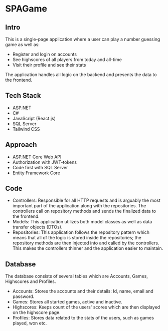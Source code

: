 # SPAGame

## Intro

This is a single-page application where a user can play a number guessing game as well as:
- Register and login on accounts
- See highscores of all players from today and all-time
- Visit their profile and see their stats

The application handles all logic on the backend and presents the data to the frontend.

## Tech Stack

- ASP.NET
- C#
- JavaScript (React.js)
- SQL Server
- Tailwind CSS

## Approach

- ASP.NET Core Web API
- Authorization with JWT-tokens
- Code first with SQL Server
- Entity Framework Core

## Code

- Controllers: Responsible for all HTTP requests and is arguably the most important part of the application along with the repositories. The controllers call on repository methods and sends the finalized data to the frontend.
- Models: This application utilizes both model classes as well as data transfer objects (DTOs).
- Repositories: This application follows the repository pattern which means that all of the logic is stored inside the repositories; the repository methods are then injected into and called by the controllers. This makes the controllers thinner and the application easier to maintain.

## Database

The database consists of several tables which are Accounts, Games, Highscores and Profiles.

- Accounts: Stores the accounts and their details: Id, name, email and password.
- Games: Stores all started games, active and inactive.
- Highscores: Keeps count of the users' scores which are then displayed on the highscore page.
- Profiles: Stores data related to the stats of the users, such as games played, won etc.